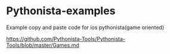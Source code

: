 # Pythonista-examples
Example copy and paste code for ios pythonista(game oriented)

https://github.com/Pythonista-Tools/Pythonista-Tools/blob/master/Games.md
